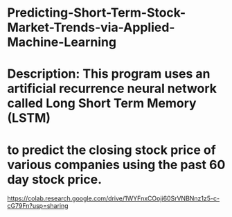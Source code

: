 # Predicting-Short-Term-Stock-Market-Trends-via-Applied-Machine-Learning

# Description: This program uses an artificial recurrence neural network called Long Short Term Memory (LSTM)
#              to predict the closing stock price of various companies using the past 60 day stock price.

https://colab.research.google.com/drive/1WYFnxCOoji60SrVNBNnz1z5-c-cG79Fn?usp=sharing
